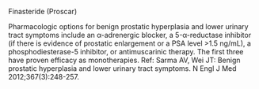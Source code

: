 Finasteride (Proscar)

Pharmacologic options for benign prostatic hyperplasia and lower urinary tract symptoms include an α-adrenergic blocker, a 5-α-reductase inhibitor (if there is evidence of prostatic enlargement or a PSA level >1.5 ng/mL), a phosphodiesterase-5 inhibitor, or antimuscarinic therapy. The first three have proven efficacy as monotherapies.
Ref: Sarma AV, Wei JT: Benign prostatic hyperplasia and lower urinary tract symptoms. N Engl J Med 2012;367(3):248-257.